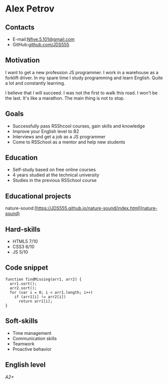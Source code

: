 # Alex Petrov

## Contacts

 * E-mail:[Nfive.5.101@gmail.com](Nfive.5.101@gmail.com)
 * GitHub:[github.com/JDS555](github.com/JDS555)

## Motivation

I want to get a new profession JS programmer. I work in a warehouse as a forklift driver.
In my spare time I study programming and learn English. Quite a lot and constantly learning.

I believe that I will succeed. I was not the first to walk this road. 
I won't be the last. It's like a marathon. The main thing is not to stop.

## Goals

 * Successfully pass RSShcool courses, gain skills and knowledge
 * Improve your English level to B2
 * Interviews and get a job as a JS programmer
 * Come to RSSchool as a mentor and help new students

## Education

 * Self-study based on free online courses
 * 4 years studied at the technical university
 * Studies in the previous RSSchool course

## Educational projects

nature-sound:[https://JDS555.github.io/nature-sound/index.html](nature-sound)

## Hard-skills

 * HTML5 7/10
 * CSS3 6/10
 * JS 5/10

## Code snippet

```
function findMissing(arr1, arr2) {
  arr1.sort(); 
  arr2.sort();
  for (var i = 0; i < arr1.length; i++)
    if (arr1[i] != arr2[i]) 
      return arr1[i];
}
```

## Soft-skills

 * Time management
 * Communication skills
 * Teamwork
 * Proactive behavior

## English level

*A2+*
